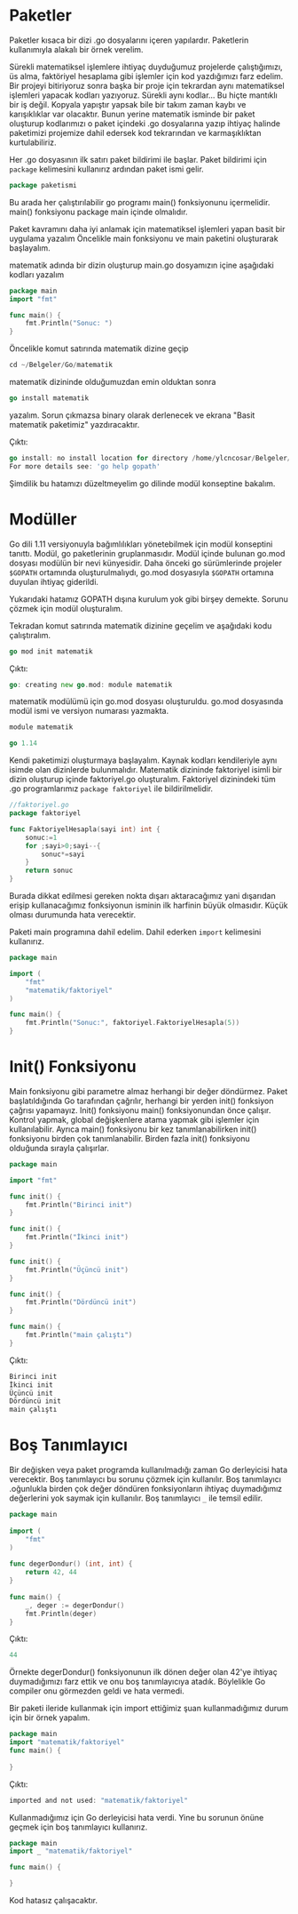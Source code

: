 # Paketler
Paketler kısaca bir dizi .go dosyalarını içeren yapılardır. Paketlerin kullanımıyla alakalı bir örnek verelim.

Sürekli matematiksel işlemlere ihtiyaç duyduğumuz projelerde çalıştığımızı, üs alma, faktöriyel hesaplama gibi işlemler için kod yazdığımızı farz edelim. 
Bir projeyi bitiriyoruz sonra başka bir proje için tekrardan aynı matematiksel işlemleri yapacak kodları yazıyoruz. Sürekli aynı kodlar... Bu hiçte mantıklı bir iş değil. Kopyala yapıştır yapsak bile bir takım zaman kaybı ve karışıklıklar var olacaktır. Bunun yerine matematik isminde bir paket oluşturup kodlarımızı o paket içindeki .go dosyalarına yazıp ihtiyaç halinde paketimizi projemize dahil edersek kod tekrarından ve karmaşıklıktan kurtulabiliriz.

Her .go dosyasının ilk satırı paket bildirimi ile başlar. Paket bildirimi için `package` kelimesini kullanırız ardından paket ismi gelir.

```go
package paketismi
```

Bu arada her çalıştırılabilir go programı main() fonksiyonunu içermelidir. main() fonksiyonu package main içinde olmalıdır.

Paket kavramını daha iyi anlamak için matematiksel işlemleri yapan basit bir uygulama yazalım Öncelikle main fonksiyonu ve main paketini oluşturarak başlayalım.

matematik adında bir dizin oluşturup main.go dosyamızın içine aşağıdaki kodları yazalım
```go
package main
import "fmt"

func main() {
	fmt.Println("Sonuc: ")
}
```
Öncelikle komut satırında matematik dizine geçip 
```go 
cd ~/Belgeler/Go/matematik
```  
matematik dizininde olduğumuzdan emin olduktan sonra
```go 
go install matematik
```
yazalım. Sorun çıkmazsa binary olarak derlenecek ve ekrana "Basit matematik paketimiz" yazdıracaktır.

Çıktı:
```go
go install: no install location for directory /home/ylcncosar/Belgeler/Go/matematik outside GOPATH
For more details see: 'go help gopath'
```
Şimdilik bu hatamızı düzeltmeyelim go dilinde modül konseptine bakalım.

# Modüller
Go dili 1.11 versiyonuyla bağımlılıkları yönetebilmek için modül konseptini tanıttı. Modül, go paketlerinin gruplanmasıdır. Modül içinde bulunan go.mod dosyası modülün bir nevi künyesidir. Daha önceki go sürümlerinde projeler `$GOPATH` ortamında oluşturulmalıydı, go.mod dosyasıyla `$GOPATH` ortamına duyulan ihtiyaç giderildi. 

Yukarıdaki hatamız GOPATH dışına kurulum yok gibi birşey demekte. Sorunu çözmek için modül oluşturalım.

Tekradan komut satırında matematik dizinine geçelim ve aşağıdaki kodu çalıştıralım.
```go
go mod init matematik  
```
Çıktı:
```go
go: creating new go.mod: module matematik
```
matematik modülümü için go.mod dosyası oluşturuldu. go.mod dosyasında modül ismi ve versiyon numarası yazmakta.
```go
module matematik

go 1.14
```

Kendi paketimizi oluşturmaya başlayalım. Kaynak kodları kendileriyle aynı isimde olan dizinlerde bulunmalıdır. Matematik dizininde faktoriyel isimli bir dizin oluşturup içinde faktoriyel.go oluşturalım. Faktoriyel dizinindeki tüm .go programlarımız `package faktoriyel` ile bildirilmelidir.

```go
//faktoriyel.go
package faktoriyel

func FaktoriyelHesapla(sayi int) int {
	sonuc:=1
	for ;sayi>0;sayi--{
		sonuc*=sayi
	}
	return sonuc
}
```
Burada dikkat edilmesi gereken nokta dışarı aktaracağımız yani dışarıdan erişip kullanacağımız fonksiyonun isminin ilk harfinin büyük olmasıdır. Küçük olması durumunda hata verecektir.

Paketi main programına dahil edelim. Dahil ederken `import` kelimesini kullanırız.
```go
package main

import (
	"fmt"
	"matematik/faktoriyel"
)

func main() {
	fmt.Println("Sonuc:", faktoriyel.FaktoriyelHesapla(5))
}
```
# Init() Fonksiyonu
Main fonksiyonu gibi parametre almaz herhangi bir değer döndürmez. Paket başlatıldığında Go tarafından  çağrılır, herhangi bir yerden init() fonksiyon çağrısı yapamayız. Init() fonksiyonu main() fonksiyonundan önce çalışır. Kontrol yapmak, global değişkenlere atama yapmak gibi işlemler için kullanılabilir. Ayrıca main() fonksiyonu bir kez tanımlanabilirken init() fonksiyonu birden çok tanımlanabilir. Birden fazla init() fonksiyonu olduğunda sırayla çalışırlar.

```go
package main

import "fmt"

func init() {
    fmt.Println("Birinci init")
}

func init() {
    fmt.Println("İkinci init")
}

func init() {
    fmt.Println("Üçüncü init")
}

func init() {
    fmt.Println("Dördüncü init")
}

func main() {
    fmt.Println("main çalıştı")
}
```
Çıktı:
```go
Birinci init
İkinci init
Üçüncü init
Dördüncü init
main çalıştı
```

# Boş Tanımlayıcı

Bir değişken veya paket programda kullanılmadığı zaman Go derleyicisi hata verecektir. Boş tanımlayıcı bu sorunu çözmek için kullanılır. Boş tanımlayıcı .oğunlukla birden çok değer döndüren fonksiyonların ihtiyaç duymadığımız değerlerini yok saymak için kullanılır. Boş tanımlayıcı `_` ile temsil edilir.

```go
package main
 
import (
    "fmt"
)
 
func degerDondur() (int, int) {
    return 42, 44
}
 
func main() {
    _, deger := degerDondur()
    fmt.Println(deger)
}
```
Çıktı:
```go
44
```
Örnekte degerDondur() fonksiyonunun ilk dönen değer olan 42'ye ihtiyaç duymadığımızı farz ettik ve onu boş tanımlayıcıya atadık. Böylelikle Go compiler onu görmezden geldi ve hata vermedi.

Bir paketi ileride kullanmak için import ettiğimiz şuan kullanmadığımız durum için bir örnek yapalım.
```go
package main
import "matematik/faktoriyel"
func main() {
	
}
```
Çıktı:
```go
imported and not used: "matematik/faktoriyel"
```
Kullanmadığımız için Go derleyicisi hata verdi. Yine bu sorunun önüne geçmek için boş tanımlayıcı kullanırız.


```go
package main
import _ "matematik/faktoriyel"

func main() {

}

```
Kod hatasız çalışacaktır.

